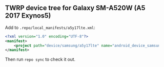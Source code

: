 ## TWRP device tree for Galaxy SM-A520W (A5 2017 Exynos5)

Add to `.repo/local_manifests/a5y17lte.xml`:

```xml
<?xml version="1.0" encoding="UTF-8"?>
<manifest>
	<project path="device/samsung/a5y17lte" name="android_device_samsung_a5y17lte_can" remote="draekko" revision="master" />
</manifest>
```

Then run `repo sync` to check it out.


